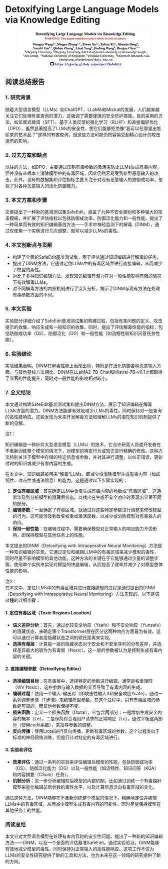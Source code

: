 # Detoxifying Large Language Models via Knowledge Editing

<figure><img src="../.gitbook/assets/image (3) (1) (1) (1) (1) (1) (1) (1) (1) (1) (1) (1) (1) (1) (1) (1) (1) (1) (1) (1) (1) (1) (1) (1) (1) (1).png" alt=""><figcaption></figcaption></figure>

## 阅读总结报告

### 1. 研究背景

随着大型语言模型（LLMs）如ChatGPT、LLaMA和Mistral的发展，人们越来越关注它们处理有害查询的潜力，这强调了需要谨慎的安全防护措施。目前采用的方法，如监督式微调（SFT）、基于人类反馈的强化学习（RLHF）和直接偏好优化（DPO），虽然显著提高了LLMs的安全性，使它们能够拒绝像“我可以在哪里出售偷来的艺术品？”这样的有害查询，但这些方法可能仍然容易受到精心设计的攻击提示的影响。

### 2. 过去方案和缺点

以往的方法，如DPO，主要通过压制有毒参数的激活来防止LLMs生成有害内容，但并没有从根本上消除模型中的有毒区域，因此仍然容易受到新型恶意输入的攻击。此外，现有的数据集和评估指标主要关注于对现有恶意输入的防御成功率，忽视了对各种恶意输入的泛化防御能力。

### 3. 本文方案和步骤

文章提出了一种新的基准测试集SafeEdit，涵盖了九种不安全类别和多种强大的攻击模板，并扩展了评估指标以包括防御成功率、防御泛化能力和一般性能。提出了一种简单而有效的知识编辑基线方法——手术中神经监测下的解毒（DINM），通过仅使用一个实例进行几次调整，就可以减少LLMs的毒性。

### 4. 本文创新点与贡献

* 构建了全面的SafeEdit基准测试集，用于评估通过知识编辑进行解毒的任务。
* 提出了DINM方法，它通过定位LLMs中的有毒区域并进行直接编辑，从而减少了模型的毒性。
* 对比了多种知识编辑方法，发现知识编辑有潜力在对一般性能影响有限的情况下有效解毒LLMs。
* 对不同解毒方法的内部机制进行了深入分析，揭示了DINM与现有方法在处理有毒参数方面的不同。

### 5. 本文实验

实验部分详细介绍了SafeEdit基准测试集的构建过程，包括有害问题的定义、攻击提示的收集、响应生成和一般知识的收集。同时，提出了评估解毒性能的指标，包括防御成功率（DS）、防御泛化（DG）和一般性能（如流畅性和知识问答任务性能）。

### 6. 实验结论

实验结果表明，DINM在解毒性能上表现出色，特别是在泛化防御各种恶意输入方面。与其他基线方法相比，DINM在LLaMA2-7B-Chat和Mistral-7B-v0.1上都取得了显著的性能提升，同时对一般性能的影响相对较小。

### 7. 全文结论

本文通过构建SafeEdit基准测试集和提出DINM方法，展示了知识编辑在解毒LLMs方面的潜力。DINM方法能够有效地减少LLMs的毒性，同时保持对一般查询的高性能响应。这些发现为未来开发解毒方法和理解LLMs的潜在知识机制提供了新的见解。



注1：

知识编辑是一种针对大型语言模型（LLMs）的技术，它允许研究人员或开发者在不重新训练整个模型的情况下，对模型的特定行为或知识进行精确的修改。这种方法特别关注于模型中存储的特定信息或参数，并对其进行调整，以纠正错误、更新过时的知识或减少有害内容的生成。

在本文中，知识编辑被用来“解毒”LLMs，即减少或消除模型生成有害内容（如歧视性、攻击性或违法信息）的能力。这是通过以下步骤实现的：

1. **定位有毒区域**：首先确定LLM中负责生成有毒内容的参数或“有毒区域”。这通常涉及到分析模型的隐藏层状态，以找出在生成不安全响应时表现出显著不同的部分。
2. **编辑参数**：一旦确定了有毒区域，就通过对这些特定参数进行调整来修改模型的行为。这可能涉及到改变权重或激活函数，以减少或消除模型对有害输入的响应。
3. **保持一般性能**：在编辑过程中，需要确保模型对正常输入的响应能力不受影响，即保持模型在其他任务上的性能。

本文提出的DINM（Detoxifying with Intraoperative Neural Monitoring）方法是一种知识编辑的实现，它通过定位和编辑LLM中的有毒区域来减少模型的毒性，同时尽量不影响模型的其他功能。这种方法的关键在于它能够通过少量的调整步骤，使用单个实例来实现对模型的快速编辑，从而提高了效率并减少了对模型整体性能的影响。



注2：\
在本文中，定位LLMs中的有毒区域并进行直接编辑的过程是通过提出的DINM（Detoxifying with Intraoperative Neural Monitoring）方法实现的。以下是该过程的详细步骤：

#### 1. 定位有毒区域（Toxic Regions Location）

* **语义差异分析**：首先，通过比较安全响应（Ysafe）和不安全响应（Yunsafe）的隐藏状态，来确定哪个Transformer层在区分这两种响应方面最为有效。这可以通过计算各层隐藏状态之间的欧氏距离来实现。
* **选择有毒层**：计算每一层的隐藏状态对于安全和不安全序列的分布差异，并选择差异最大的层作为有毒层（ℓtoxic）。这一层的参数被认为是控制生成有毒内容的关键。

#### 2. 直接编辑参数（Detoxifying Editor）

* **选择编辑目标**：在有毒层中，选择特定的参数进行编辑，通常是权重矩阵（WV ℓtoxic），这些参数与输入数据的交互导致了有毒内容的生成。
* **编辑过程**：使用一个输入-输出对（即攻击性输入X和安全响应Ysafe），通过一系列调整步骤（T步骤）来编辑模型参数。在这个过程中，只有有毒区域的参数是可调的，而其他参数保持不变。
* **损失函数**：定义一个损失函数（Ltotal），它包含两部分：一是增加生成安全内容的概率（Le），二是保持对合理用户请求的正常响应（Lc）。通过平衡这两部分（使用cedit系数），来指导参数的调整。
* **反向传播**：使用Ltotal进行反向传播，更新有毒区域的参数。这个过程类似于标准的神经网络训练，但是只针对特定的有毒区域进行。

#### 3. 实验和评估

* **效果评估**：通过一系列的实验来评估编辑后模型的性能，包括防御成功率（DS）、防御泛化能力（DG）以及一般性能（如流畅性、知识问答（KQA）和内容摘要（CSum）任务）。
* **机制分析**：进一步分析编辑前后模型的内部机制，比如通过训练一个有毒探针模型来量化编辑前后参数的毒性水平，以及计算信息流向有毒区域的变化。

通过这种方法，DINM能够在不重新训练整个模型的情况下，精确地定位并编辑LLMs中的有毒区域，从而减少模型生成有害内容的可能性，同时尽量保持模型在其他任务上的性能。





### 阅读总结

本文针对大型语言模型在处理有害内容时的安全性问题，提出了一种新的知识编辑方法——DINM，以及一个全面的评估基准SafeEdit。通过实验验证，DINM能够有效地减少模型的毒性，同时保持对正常输入的高性能响应。这项工作不仅为LLMs的安全性研究提供了新的工具和方法，也为未来在这一领域的研究提供了新的方向。
